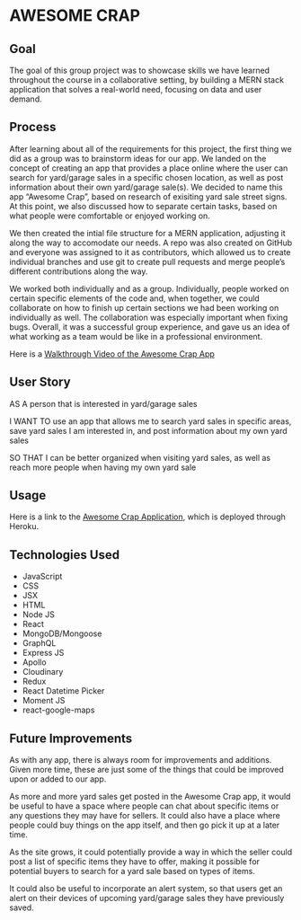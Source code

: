 # AWESOME CRAP

## Goal

The goal of this group project was to showcase skills we have learned throughout the course in a collaborative setting, by building a MERN stack application that solves a real-world need, focusing on data and user demand.

## Process

After learning about all of the requirements for this project, the first thing we did as a group was to brainstorm ideas for our app. We landed on the concept of creating an app that provides a place online where the user can search for yard/garage sales in a specific chosen location, as well as post information about their own yard/garage sale(s). We decided to name this app “Awesome Crap”, based on research of exisiting yard sale street signs. At this point, we also discussed how to separate certain tasks, based on what people were comfortable or enjoyed working on. 

We then created the intial file structure for a MERN application, adjusting it along the way to accomodate our needs. A repo was also created on GitHub and everyone was assigned to it as contributors, which allowed us to create individual branches and use git to create pull requests and merge people’s different contributions along the way.  

We worked both individually and as a group. Individually, people worked on certain specific elements of the code and, when together, we could collaborate on how to finish up certain sections we had been working on individually as well. The collaboration was especially important when fixing bugs. Overall, it was a successful group experience, and gave us an idea of what working as a team would be like in a professional environment.  

Here is a [Walkthrough Video of the Awesome Crap App](https://drive.google.com/file/d/10gs0KqOS6eU5G_UDlrRQCTEV3OTZrTnE/view)

## User Story

AS A person that is interested in yard/garage sales  

I WANT TO use an app that allows me to search yard sales in specific areas, save yard sales I am interested in, and post information about my own yard sales  

SO THAT I can be better organized when visiting yard sales, as well as reach more people when having my own yard sale

## Usage

Here is a link to the [Awesome Crap Application](https://secret-savannah-75724.herokuapp.com/), which is deployed through Heroku.

## Technologies Used

- JavaScript
- CSS
- JSX
- HTML
- Node JS
- React
- MongoDB/Mongoose
- GraphQL
- Express JS
- Apollo
- Cloudinary
- Redux
- React Datetime Picker
- Moment JS
- react-google-maps

## Future Improvements

As with any app, there is always room for improvements and additions. Given more time, these are just some of the things that could be improved upon or added to our app.  

As more and more yard sales get posted in the Awesome Crap app, it would be useful to have a space where people can chat about specific items or any questions they may have for sellers. It could also have a place where people could buy things on the app itself, and then go pick it up at a later time.  

As the site grows, it could potentially provide a way in which the seller could post a list of specific items they have to offer, making it possible for potential buyers to search for a yard sale based on types of items.  

It could also be useful to incorporate an alert system, so that users get an alert on their devices of upcoming yard/garage sales they have previously saved.  

